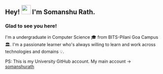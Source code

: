 ## Hey! <img src="https://raw.githubusercontent.com/MartinHeinz/MartinHeinz/master/wave.gif" width="30px"> I'm Somanshu Rath.
### Glad to see you here!
I'm a undergraduate in Computer Science 🎓 from BITS-Pilani Goa Campus 🏛. I'm a passionate learner who's always willing to learn and work across technologies and domains 💡. 

PS: This is my University GitHub account. My main account -> [somanshurath](https://github.com/somanshurath)
